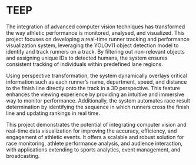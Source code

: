 # TEEP
The integration of advanced computer vision techniques has transformed the way athletic performance is monitored, analysed, and visualized. This project focuses on developing a real-time runner tracking and performance visualization system, leveraging the YOLOv11 object detection model to identify and track runners on a track. By filtering out non-relevant objects and assigning unique IDs to detected humans, the system ensures consistent tracking of individuals within predefined lane regions.

Using perspective transformation, the system dynamically overlays critical information such as each runner’s name, department, speed, and distance to the finish line directly onto the track in a 3D perspective. This feature enhances the viewing experience by providing an intuitive and immersive way to monitor performance. Additionally, the system automates race result determination by identifying the sequence in which runners cross the finish line and updating rankings in real time.

This project demonstrates the potential of integrating computer vision and real-time data visualization for improving the accuracy, efficiency, and engagement of athletic events. It offers a scalable and robust solution for race monitoring, athlete performance analysis, and audience interaction, with applications extending to sports analytics, event management, and broadcasting.
